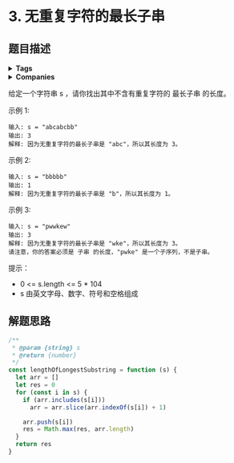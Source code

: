 # 3. 无重复字符的最长子串

## 题目描述

<details><summary><b>Tags</b></summary>
hash-table | two-pointers | string | sliding-window
</details>

<details><summary><b>Companies</b></summary>
adobe | amazon | bloomberg | yelp
</details>

给定一个字符串 s ，请你找出其中不含有重复字符的 最长子串 的长度。

示例 1:

```
输入: s = "abcabcbb"
输出: 3
解释: 因为无重复字符的最长子串是 "abc"，所以其长度为 3。
```

示例 2:

```
输入: s = "bbbbb"
输出: 1
解释: 因为无重复字符的最长子串是 "b"，所以其长度为 1。
```

示例 3:

```
输入: s = "pwwkew"
输出: 3
解释: 因为无重复字符的最长子串是 "wke"，所以其长度为 3。
请注意，你的答案必须是 子串 的长度，"pwke" 是一个子序列，不是子串。
```

提示：

- 0 <= s.length <= 5 \* 104
- s 由英文字母、数字、符号和空格组成

## 解题思路

```js
/**
 * @param {string} s
 * @return {number}
 */
const lengthOfLongestSubstring = function (s) {
  let arr = []
  let res = 0
  for (const i in s) {
    if (arr.includes(s[i]))
      arr = arr.slice(arr.indexOf(s[i]) + 1)

    arr.push(s[i])
    res = Math.max(res, arr.length)
  }
  return res
}
```
